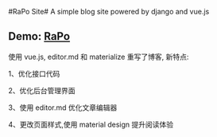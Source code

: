 #RaPo Site#
A simple blog site powered by django and vue.js

Demo: [RaPo][1]
---

使用 vue.js, editor.md 和 materialize 重写了博客, 新特点:

1、优化接口代码 

2、优化后台管理界面 

3、使用 editor.md 优化文章编辑器

4、更改页面样式,使用 material design 提升阅读体验

[1]: http://www.rapospectre.com


